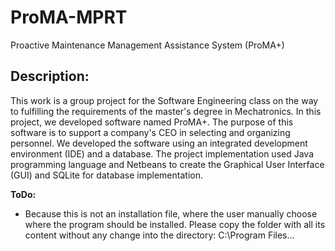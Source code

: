 # ProMA-MPRT
Proactive Maintenance Management Assistance System (ProMA+)

## Description:
This work is a group project for the Software Engineering class on the way to fulfilling the requirements of the master's degree in Mechatronics.
In this project, we developed software named ProMA+. The purpose of this software is to support a company's CEO in selecting and organizing personnel.
We developed the software using an integrated development environment (IDE) and a database.
The project implementation used Java programming language and Netbeans to create the Graphical User Interface (GUI) and SQLite for database implementation.

**ToDo:**
* Because this is not an installation file, where the user manually choose where the program should be installed. Please copy the folder with all its content without any change into the directory: C:\Program Files\...
